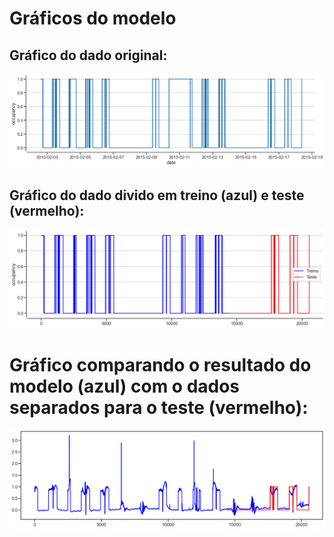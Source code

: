 # Gráficos do modelo

## Gráfico do dado original:

![Occupancy](occupancy.png)

## Gráfico do dado divido em treino (azul) e teste (vermelho):

![Train and test](occupancy_train_test.png)

# Gráfico comparando o resultado do modelo (azul) com o dados separados para o teste (vermelho):

![Model and test](occupancy_yhat.png)